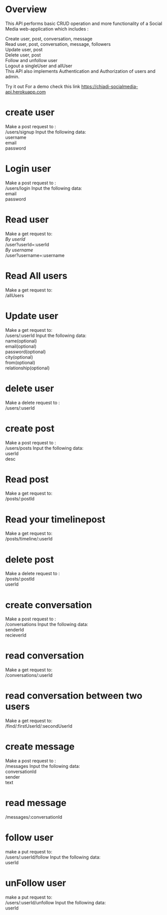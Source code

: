 # Overview  
This API performs basic CRUD operation and more functionality of a Social Media      web-application which includes :  

Create user, post, conversation, message  
Read user, post, conversation, message, followers  
Update user, post  
Delete user, post  
Follow and unfollow user  
Logout a singleUser and allUser  
This API also implements Authentication and Authorization of users and admin.  

Try it out For a demo check this link https://chiadi-socialmedia-api.herokuapp.com  

# create user  
Make a post request to :  
/users/signup Input the following data:  
username  
email  
password  

# Login user  
Make a post request to :  
/users/login Input the following data:  
email  
password  

# Read user  
Make a get request to:  
    *By userId*  
/user?userId=:userId  
    *By username*  
/user?username=:username  

# Read All users  
Make a get request to:  
/allUsers  

# Update user    
Make a get request to:  
/users/:userId Input the following data:  
name(optional)  
email(optional)  
password(optional)  
city(optional)  
from(optional)  
relationship(optional)  

# delete user   
Make a delete request to :  
/users/:userId  

# create post  
Make a post request to :  
/users/posts Input the following data:  
userId  
desc  

# Read post  
Make a get request to:  
/posts/:postId  

# Read your timelinepost  
Make a get request to:   
/posts/timeline/:userId   

# delete post   
Make a delete request to :   
/posts/:postId   
userId    

# create conversation   
Make a post request to :    
/conversations Input the following data:   
senderId   
recieverId   

# read conversation   
Make a get request to:   
/conversations/:userId   

# read conversation between two users   
Make a get request to:    
/find/:firstUserId/:secondUserId   

# create message   
Make a post request to :   
/messages Input the following data:  
conversationId   
sender   
text  

# read message  
/messages/:conversationId  

# follow user   
make a put request to:   
/users/:userId/follow Input the following data:  
userId   

# unFollow user   
make a put request to:   
/users/:userId/unfollow Input the following data:   
userId   